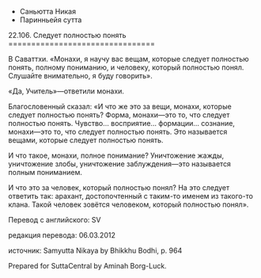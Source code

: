 









* Саньютта Никая
* Паринньейя сутта


22\.106\. Следует полностью понять
\=\=\=\=\=\=\=\=\=\=\=\=\=\=\=\=\=\=\=\=\=\=\=\=\=\=\=\=\=\=\=\=



В Саваттхи\. «Монахи, я научу вас вещам, которые следует полностью понять, полному пониманию, и человеку, который полностью понял\. Слушайте внимательно, я буду говорить»\.


«Да, Учитель»—ответили монахи\.


Благословенный сказал: «И что же это за вещи, монахи, которые следует полностью понять? Форма, монахи—это то, что следует полностью понять\. Чувство… восприятие… формации… сознание, монахи—это то, что следует полностью понять\. Это называется вещами, которые следует полностью понять\.


И что такое, монахи, полное понимание? Уничтожение жажды, уничтожение злобы, уничтожение заблуждения—это называется полным пониманием\.


И что это за человек, который полностью понял? На это следует ответить так: арахант, достопочтенный с таким\-то именем из такого\-то клана\. Такой человек зовётся человеком, который полностью понял»\.



Перевод с английского: SV


редакция перевода: 06\.03\.2012


источник: Samyutta Nikaya by Bhikkhu Bodhi, p\. 964


Prepared for SuttaCentral by Aminah Borg\-Luck\.






